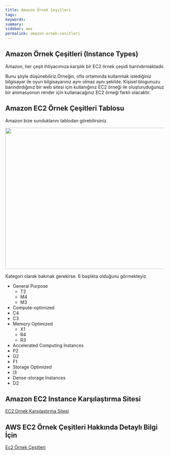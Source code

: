 ```yaml
---
title: Amazon Örnek Çeşitleri
tags:
keywords: 
summary:
sidebar: aws
permalink: amazon-ornek-cesitleri
---
```


## Amazon Örnek Çeşitleri (Instance Types)

Amazon, her çeşit ihtiyacımıza karşılık bir EC2 örnek çeşidi barındırmaktadır. 

Bunu şöyle düşünebiliriz.Örneğin, ofis ortamında kullanmak istediğiniz bilgisayar ile oyun bilgisayarınız aynı olmaz aynı şekilde. Kişisel blogunuzu barındırdığınız bir web sitesi için kullanığınız EC2 örneği ile oluşturuduğunuz bir animasyonun render için kullanacağınız EC2 örneği farklı olacaktır.


## Amazon EC2 Örnek Çeşitleri Tablosu

Amazon bize sunduklarını tablodan görebilirsiniz.

<img src="https://forumlogs.com/uploads/default/original/2X/0/0b2f369ec7b57ad97a92064474fde438ef77c7d9.JPG" width="690" height="445">

Kategori olarak bakmak gerekirse. 6 başlıkta olduğunu görmekteyiz.

* General Purpose
  * T2
   * M4
  * M3
* Compute-optimized 
 * C4
 * C3
* Memory Optimized
  * X1
  * R4
  * R3
* Accelerated Computing Instances
 * P2
 * G2
  * F1
* Storage Optimized
 * I3
* Dense-storage Instances
 * D2



## Amazon EC2 Instance Karşılaştırma Sitesi



[EC2 Ornek Karşılaştırma Sitesi](http://www.ec2instances.info/)


## AWS EC2 Örnek Çeşitleri Hakkında Detaylı Bilgi İçin

[Ec2 Örnek Çeşitleri](https://aws.amazon.com/ec2/instance-types/)